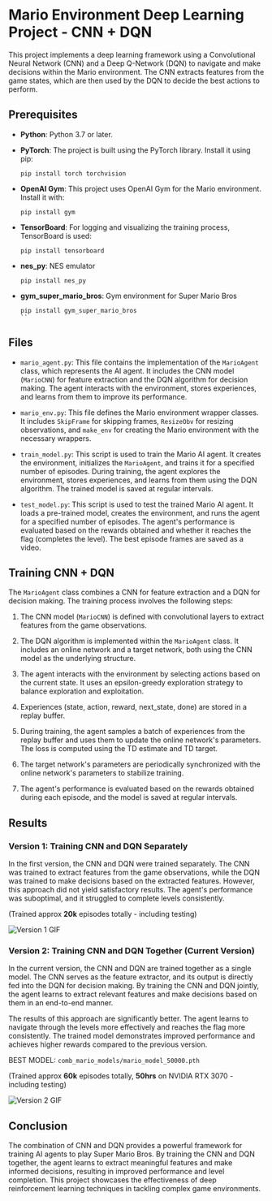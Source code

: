 # Mario Environment Deep Learning Project - CNN + DQN

This project implements a deep learning framework using a Convolutional Neural Network (CNN) and a Deep Q-Network (DQN) to navigate and make decisions within the Mario environment. The CNN extracts features from the game states, which are then used by the DQN to decide the best actions to perform.

## Prerequisites

- **Python**: Python 3.7 or later.
- **PyTorch**: The project is built using the PyTorch library. Install it using pip:

  ```
  pip install torch torchvision
  ```

- **OpenAI Gym**: This project uses OpenAI Gym for the Mario environment. Install it with:

  ```
  pip install gym
  ```

- **TensorBoard**: For logging and visualizing the training process, TensorBoard is used:

  ```
  pip install tensorboard
  ```
  
- **nes_py**: NES emulator

  ```
  pip install nes_py
  ```

- **gym_super_mario_bros**: Gym environment for Super Mario Bros

  ```
  pip install gym_super_mario_bros
  ``
  
## Files

- `mario_agent.py`: This file contains the implementation of the `MarioAgent` class, which represents the AI agent. It includes the CNN model (`MarioCNN`) for feature extraction and the DQN algorithm for decision making. The agent interacts with the environment, stores experiences, and learns from them to improve its performance.

- `mario_env.py`: This file defines the Mario environment wrapper classes. It includes `SkipFrame` for skipping frames, `ResizeObv` for resizing observations, and `make_env` for creating the Mario environment with the necessary wrappers.

- `train_model.py`: This script is used to train the Mario AI agent. It creates the environment, initializes the `MarioAgent`, and trains it for a specified number of episodes. During training, the agent explores the environment, stores experiences, and learns from them using the DQN algorithm. The trained model is saved at regular intervals.

- `test_model.py`: This script is used to test the trained Mario AI agent. It loads a pre-trained model, creates the environment, and runs the agent for a specified number of episodes. The agent's performance is evaluated based on the rewards obtained and whether it reaches the flag (completes the level). The best episode frames are saved as a video.

## Training CNN + DQN

The `MarioAgent` class combines a CNN for feature extraction and a DQN for decision making. The training process involves the following steps:

1. The CNN model (`MarioCNN`) is defined with convolutional layers to extract features from the game observations.

2. The DQN algorithm is implemented within the `MarioAgent` class. It includes an online network and a target network, both using the CNN model as the underlying structure.

3. The agent interacts with the environment by selecting actions based on the current state. It uses an epsilon-greedy exploration strategy to balance exploration and exploitation.

4. Experiences (state, action, reward, next_state, done) are stored in a replay buffer.

5. During training, the agent samples a batch of experiences from the replay buffer and uses them to update the online network's parameters. The loss is computed using the TD estimate and TD target.

6. The target network's parameters are periodically synchronized with the online network's parameters to stabilize training.

7. The agent's performance is evaluated based on the rewards obtained during each episode, and the model is saved at regular intervals.

## Results

### Version 1: Training CNN and DQN Separately 

In the first version, the CNN and DQN were trained separately. The CNN was trained to extract features from the game observations, while the DQN was trained to make decisions based on the extracted features. However, this approach did not yield satisfactory results. The agent's performance was suboptimal, and it struggled to complete levels consistently.

(Trained approx **20k** episodes totally - including testing)

![Version 1 GIF](videos/gif_s/best_mario_run_ver9.gif)

### Version 2: Training CNN and DQN Together (Current Version)

In the current version, the CNN and DQN are trained together as a single model. The CNN serves as the feature extractor, and its output is directly fed into the DQN for decision making. By training the CNN and DQN jointly, the agent learns to extract relevant features and make decisions based on them in an end-to-end manner.

The results of this approach are significantly better. The agent learns to navigate through the levels more effectively and reaches the flag more consistently. The trained model demonstrates improved performance and achieves higher rewards compared to the previous version.

BEST MODEL: `comb_mario_models/mario_model_50000.pth`

(Trained approx **60k** episodes totally, **50hrs** on NVIDIA RTX 3070 - including testing)

![Version 2 GIF](videos/gif_s/best_mario_run_flag_get.gif)

## Conclusion

The combination of CNN and DQN provides a powerful framework for training AI agents to play Super Mario Bros. By training the CNN and DQN together, the agent learns to extract meaningful features and make informed decisions, resulting in improved performance and level completion. This project showcases the effectiveness of deep reinforcement learning techniques in tackling complex game environments.